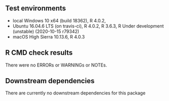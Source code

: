 ## Test environments
* local  Windows 10 x64 (build 18362), R 4.0.2, 
* Ubuntu 16.04.6 LTS (on travis-ci), R 4.0.2, R 3.6.3, R Under development (unstable) (2020-10-15 r79342)
* macOS High Sierra 10.13.6, R 4.0.3 

## R CMD check results
There were no ERRORs or WARNINGs or NOTEs. 

## Downstream dependencies
There are currently no downstream dependencies for this package
